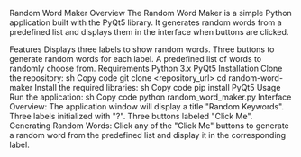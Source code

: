 Random Word Maker
Overview
The Random Word Maker is a simple Python application built with the PyQt5 library. It generates random words from a predefined list and displays them in the interface when buttons are clicked.

Features
Displays three labels to show random words.
Three buttons to generate random words for each label.
A predefined list of words to randomly choose from.
Requirements
Python 3.x
PyQt5
Installation
Clone the repository:
sh
Copy code
git clone <repository_url>
cd random-word-maker
Install the required libraries:
sh
Copy code
pip install PyQt5
Usage
Run the application:
sh
Copy code
python random_word_maker.py
Interface Overview:
The application window will display a title "Random Keywords".
Three labels initialized with "?".
Three buttons labeled "Click Me".
Generating Random Words:
Click any of the "Click Me" buttons to generate a random word from the predefined list and display it in the corresponding label.
